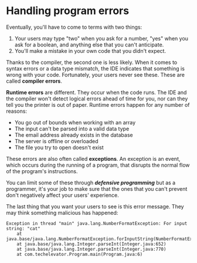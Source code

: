 # Handling program errors

Eventually, you'll have to come to terms with two things:

1.  Your users may type "two" when you ask for a number, "yes" when you ask for a boolean, and anything else that you can't anticipate.
2.  You'll make a mistake in your own code that you didn't expect.

Thanks to the compiler, the second one is less likely. When it comes to syntax errors or a data type mismatch, the IDE indicates that something is wrong with your code. Fortunately, your users never see these. These are called **compiler errors**.

**Runtime errors** are different. They occur when the code runs. The IDE and the compiler won't detect logical errors ahead of time for you, nor can they tell you the printer is out of paper. Runtime errors happen for any number of reasons:

-   You go out of bounds when working with an array
-   The input can't be parsed into a valid data type
-   The email address already exists in the database
-   The server is offline or overloaded
-   The file you try to open doesn't exist

These errors are also often called **exceptions**. An exception is an event, which occurs during the running of a program, that disrupts the normal flow of the program's instructions.

You can limit some of these through **_defensive programming_** but as a programmer, it's your job to make sure that the ones that you can't prevent don't negatively affect your users' experience.

The last thing that you want your users to see is this error message. They may think something malicious has happened:

```shell
Exception in thread "main" java.lang.NumberFormatException: For input string: "cat"
    at java.base/java.lang.NumberFormatException.forInputString(NumberFormatException.java:65)
    at java.base/java.lang.Integer.parseInt(Integer.java:652)
    at java.base/java.lang.Integer.parseInt(Integer.java:770)
    at com.techelevator.Program.main(Program.java:6)
```
